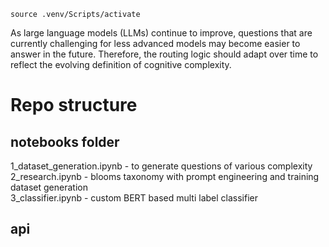 
```
source .venv/Scripts/activate

```

As large language models (LLMs) continue to improve, questions that are currently challenging for less advanced models may become easier to answer in the future. Therefore, the routing logic should adapt over time to reflect the evolving definition of cognitive complexity.

# Repo structure
## notebooks folder
1_dataset_generation.ipynb - to generate questions of various complexity  
2_research.ipynb - blooms taxonomy with prompt engineering and training dataset generation  
3_classifier.ipynb - custom BERT based multi label classifier  
  
## api
